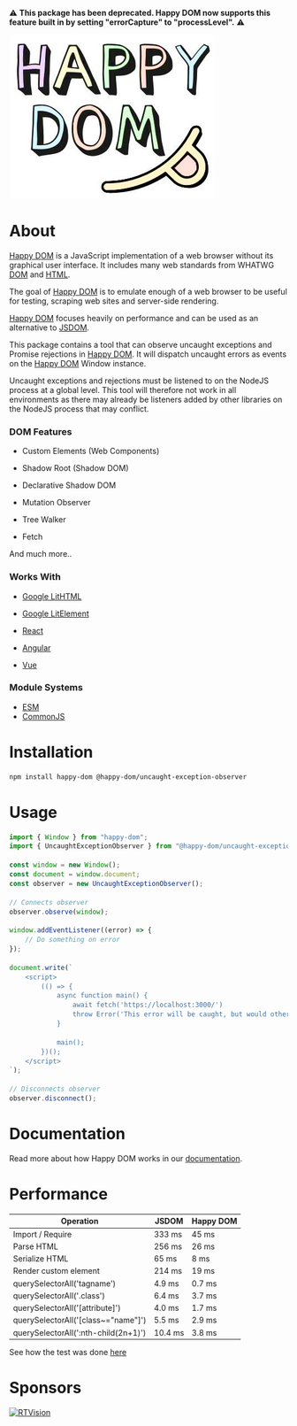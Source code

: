 :warning: **This package has been deprecated. Happy DOM now supports this feature built in by setting "errorCapture" to "processLevel".** :warning:

![Happy DOM Logo](https://github.com/capricorn86/happy-dom/raw/master/docs/happy-dom-logo.jpg)

# About

[Happy DOM](https://github.com/capricorn86/happy-dom) is a JavaScript implementation of a web browser without its graphical user interface. It includes many web standards from WHATWG [DOM](https://dom.spec.whatwg.org/) and [HTML](https://html.spec.whatwg.org/multipage/).

The goal of [Happy DOM](https://github.com/capricorn86/happy-dom) is to emulate enough of a web browser to be useful for testing, scraping web sites and server-side rendering.

[Happy DOM](https://github.com/capricorn86/happy-dom) focuses heavily on performance and can be used as an alternative to [JSDOM](https://github.com/jsdom/jsdom).

This package contains a tool that can observe uncaught exceptions and Promise rejections in [Happy DOM](https://github.com/capricorn86/happy-dom). It will dispatch uncaught errors as events on the [Happy DOM](https://github.com/capricorn86/happy-dom) Window instance.

Uncaught exceptions and rejections must be listened to on the NodeJS process at a global level. This tool will therefore not work in all environments as there may already be listeners added by other libraries on the NodeJS process that may conflict.

### DOM Features

-   Custom Elements (Web Components)

-   Shadow Root (Shadow DOM)

-   Declarative Shadow DOM

-   Mutation Observer

-   Tree Walker

-   Fetch

And much more..

### Works With

-   [Google LitHTML](https://lit-html.polymer-project.org)

-   [Google LitElement](https://lit-element.polymer-project.org)

-   [React](https://reactjs.org)

-   [Angular](https://angular.io/)

-   [Vue](https://vuejs.org/)

### Module Systems

-   [ESM](https://nodejs.org/api/esm.html#introduction)
-   [CommonJS](https://nodejs.org/api/modules.html#modules-commonjs-modules)

# Installation

```bash
npm install happy-dom @happy-dom/uncaught-exception-observer
```

# Usage

```javascript
import { Window } from "happy-dom";
import { UncaughtExceptionObserver } from "@happy-dom/uncaught-exception-observer";

const window = new Window();
const document = window.document;
const observer = new UncaughtExceptionObserver();

// Connects observer
observer.observe(window);

window.addEventListener((error) => {
	// Do something on error
});

document.write(`
    <script>
        (() => {
            async function main() {
                await fetch('https://localhost:3000/')
                throw Error('This error will be caught, but would otherwise have terminated the process.');
            }

            main();
        })();
    </script>
`);

// Disconnects observer
observer.disconnect();
```

# Documentation

Read more about how Happy DOM works in our [documentation](https://github.com/capricorn86/happy-dom/wiki).

# Performance

| Operation                            | JSDOM   | Happy DOM |
| ------------------------------------ | ------- | --------- |
| Import / Require                     | 333 ms  | 45 ms     |
| Parse HTML                           | 256 ms  | 26 ms     |
| Serialize HTML                       | 65 ms   | 8 ms      |
| Render custom element                | 214 ms  | 19 ms     |
| querySelectorAll('tagname')          | 4.9 ms  | 0.7 ms    |
| querySelectorAll('.class')           | 6.4 ms  | 3.7 ms    |
| querySelectorAll('[attribute]')      | 4.0 ms  | 1.7 ms    |
| querySelectorAll('[class~="name"]')  | 5.5 ms  | 2.9 ms    |
| querySelectorAll(':nth-child(2n+1)') | 10.4 ms | 3.8 ms    |

See how the test was done [here](https://github.com/capricorn86/happy-dom-performance-test)

# Sponsors

[<img alt="RTVision" width="120px" src="https://avatars.githubusercontent.com/u/8292810?s=200&v=4" />](https://rtvision.com)
